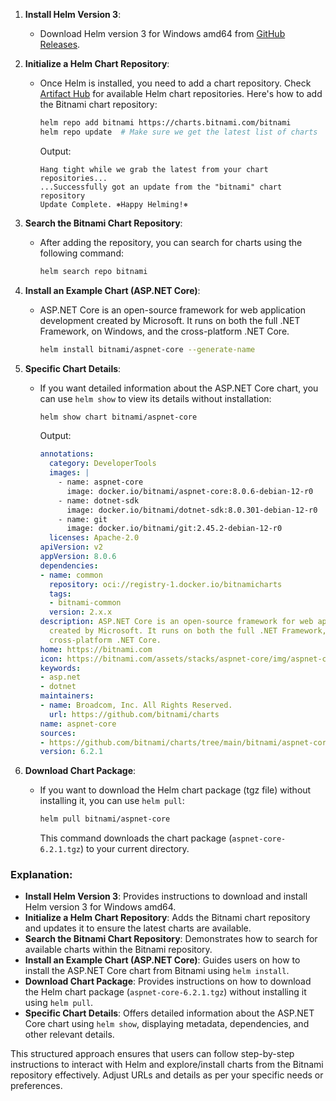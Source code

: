 1. **Install Helm Version 3**:
   - Download Helm version 3 for Windows amd64 from [GitHub Releases](https://github.com/helm/helm/releases).

2. **Initialize a Helm Chart Repository**:
   - Once Helm is installed, you need to add a chart repository. Check [Artifact Hub](https://artifacthub.io/) for available Helm chart repositories. Here's how to add the Bitnami chart repository:
     ```bash
     helm repo add bitnami https://charts.bitnami.com/bitnami
     helm repo update  # Make sure we get the latest list of charts
     ```
     Output:
     ```
     Hang tight while we grab the latest from your chart repositories...
     ...Successfully got an update from the "bitnami" chart repository
     Update Complete. ⎈Happy Helming!⎈
     ```

3. **Search the Bitnami Chart Repository**:
   - After adding the repository, you can search for charts using the following command:
     ```bash
     helm search repo bitnami
     ```

4. **Install an Example Chart (ASP.NET Core)**:
   - ASP.NET Core is an open-source framework for web application development created by Microsoft. It runs on both the full .NET Framework, on Windows, and the cross-platform .NET Core.
     ```bash
     helm install bitnami/aspnet-core --generate-name
     ```

5. **Specific Chart Details**:
   - If you want detailed information about the ASP.NET Core chart, you can use `helm show` to view its details without installation:
     ```bash
     helm show chart bitnami/aspnet-core
     ```
     Output:
     ```yaml
     annotations:
       category: DeveloperTools
       images: |
         - name: aspnet-core
           image: docker.io/bitnami/aspnet-core:8.0.6-debian-12-r0
         - name: dotnet-sdk
           image: docker.io/bitnami/dotnet-sdk:8.0.301-debian-12-r0
         - name: git
           image: docker.io/bitnami/git:2.45.2-debian-12-r0
       licenses: Apache-2.0
     apiVersion: v2
     appVersion: 8.0.6
     dependencies:
     - name: common
       repository: oci://registry-1.docker.io/bitnamicharts
       tags:
       - bitnami-common
       version: 2.x.x
     description: ASP.NET Core is an open-source framework for web application development
       created by Microsoft. It runs on both the full .NET Framework, on Windows, and the
       cross-platform .NET Core.
     home: https://bitnami.com
     icon: https://bitnami.com/assets/stacks/aspnet-core/img/aspnet-core-stack-220x234.png
     keywords:
     - asp.net
     - dotnet
     maintainers:
     - name: Broadcom, Inc. All Rights Reserved.
       url: https://github.com/bitnami/charts
     name: aspnet-core
     sources:
     - https://github.com/bitnami/charts/tree/main/bitnami/aspnet-core
     version: 6.2.1
     ```
6. **Download Chart Package**:
   - If you want to download the Helm chart package (tgz file) without installing it, you can use `helm pull`:
     ```bash
     helm pull bitnami/aspnet-core
     ```
     This command downloads the chart package (`aspnet-core-6.2.1.tgz`) to your current directory.

### Explanation:

- **Install Helm Version 3**: Provides instructions to download and install Helm version 3 for Windows amd64.
- **Initialize a Helm Chart Repository**: Adds the Bitnami chart repository and updates it to ensure the latest charts are available.
- **Search the Bitnami Chart Repository**: Demonstrates how to search for available charts within the Bitnami repository.
- **Install an Example Chart (ASP.NET Core)**: Guides users on how to install the ASP.NET Core chart from Bitnami using `helm install`.
- **Download Chart Package**: Provides instructions on how to download the Helm chart package (`aspnet-core-6.2.1.tgz`) without installing it using `helm pull`.
- **Specific Chart Details**: Offers detailed information about the ASP.NET Core chart using `helm show`, displaying metadata, dependencies, and other relevant details.

This structured approach ensures that users can follow step-by-step instructions to interact with Helm and explore/install charts from the Bitnami repository effectively. Adjust URLs and details as per your specific needs or preferences.
